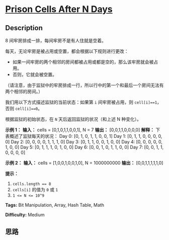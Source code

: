# [Prison Cells After N Days][title]

## Description

8 间牢房排成一排，每间牢房不是有人住就是空着。

每天，无论牢房是被占用或空置，都会根据以下规则进行更改：

  * 如果一间牢房的两个相邻的房间都被占用或都是空的，那么该牢房就会被占用。
  * 否则，它就会被空置。

（请注意，由于监狱中的牢房排成一行，所以行中的第一个和最后一个房间无法有两个相邻的房间。）

我们用以下方式描述监狱的当前状态：如果第 `i` 间牢房被占用，则 `cell[i]==1`，否则 `cell[i]==0`。

根据监狱的初始状态，在 `N` 天后返回监狱的状况（和上述 N 种变化）。



**示例 1：**
            **输入：** cells = [0,1,0,1,1,0,0,1], N = 7    **输出：** [0,0,1,1,0,0,0,0]    **解释：** 下表概述了监狱每天的状况：    Day 0: [0, 1, 0, 1, 1, 0, 0, 1]    Day 1: [0, 1, 1, 0, 0, 0, 0, 0]    Day 2: [0, 0, 0, 0, 1, 1, 1, 0]    Day 3: [0, 1, 1, 0, 0, 1, 0, 0]    Day 4: [0, 0, 0, 0, 0, 1, 0, 0]    Day 5: [0, 1, 1, 1, 0, 1, 0, 0]    Day 6: [0, 0, 1, 0, 1, 1, 0, 0]    Day 7: [0, 0, 1, 1, 0, 0, 0, 0]        

**示例 2：**
            **输入：** cells = [1,0,0,1,0,0,1,0], N = 1000000000    **输出：** [0,0,1,1,1,1,1,0]    



**提示：**

  1. `cells.length == 8`
  2. `cells[i]` 的值为 `0` 或 `1` 
  3. `1 <= N <= 10^9`


**Tags:** Bit Manipulation, Array, Hash Table, Math

**Difficulty:** Medium

## 思路

[title]: https://leetcode-cn.com/problems/prison-cells-after-n-days
